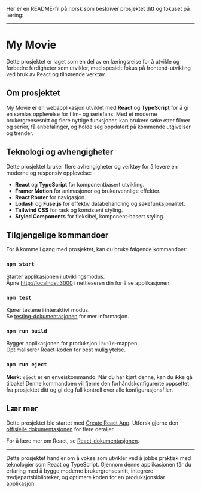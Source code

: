 Her er en README-fil på norsk som beskriver prosjektet ditt og fokuset på læring:

---

# My Movie

Dette prosjektet er laget som en del av en læringsreise for å utvikle og forbedre ferdigheter som utvikler, med spesielt fokus på frontend-utvikling ved bruk av React og tilhørende verktøy.

## Om prosjektet

My Movie er en webapplikasjon utviklet med **React** og **TypeScript** for å gi en sømløs opplevelse for film- og seriefans. Med et moderne brukergrensesnitt og flere nyttige funksjoner, kan brukere søke etter filmer og serier, få anbefalinger, og holde seg oppdatert på kommende utgivelser og trender.

## Teknologi og avhengigheter

Dette prosjektet bruker flere avhengigheter og verktøy for å levere en moderne og responsiv opplevelse:

- **React** og **TypeScript** for komponentbasert utvikling.
- **Framer Motion** for animasjoner og brukervennlige effekter.
- **React Router** for navigasjon.
- **Lodash** og **Fuse.js** for effektiv databehandling og søkefunksjonalitet.
- **Tailwind CSS** for rask og konsistent styling.
- **Styled Components** for fleksibel, komponent-basert styling.

## Tilgjengelige kommandoer

For å komme i gang med prosjektet, kan du bruke følgende kommandoer:

### `npm start`

Starter applikasjonen i utviklingsmodus.\
Åpne [http://localhost:3000](http://localhost:3000) i nettleseren din for å se applikasjonen.

### `npm test`

Kjører testene i interaktivt modus.\
Se [testing-dokumentasjonen](https://facebook.github.io/create-react-app/docs/running-tests) for mer informasjon.

### `npm run build`

Bygger applikasjonen for produksjon i `build`-mappen.\
Optimaliserer React-koden for best mulig ytelse.

### `npm run eject`

**Merk:** `eject` er en enveiskommando. Når du har kjørt denne, kan du ikke gå tilbake! Denne kommandoen vil fjerne den forhåndskonfigurerte oppsettet fra prosjektet ditt og gi deg full kontroll over alle konfigurasjonsfiler.

## Lær mer

Dette prosjektet ble startet med [Create React App](https://github.com/facebook/create-react-app). Utforsk gjerne den [offisielle dokumentasjonen](https://facebook.github.io/create-react-app/docs/getting-started) for flere detaljer.

For å lære mer om React, se [React-dokumentasjonen](https://reactjs.org/).

---

Dette prosjektet handler om å vokse som utvikler ved å jobbe praktisk med teknologier som React og TypeScript. Gjennom denne applikasjonen får du erfaring med å bygge moderne brukergrensesnitt, integrere tredjepartsbiblioteker, og optimere koden for en produksjonsklar applikasjon.
